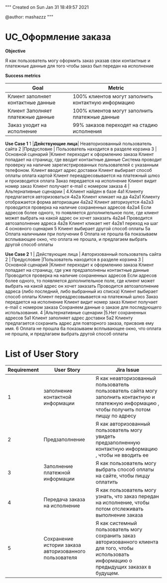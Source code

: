 
"""
Created on Sun Jan 31 18:49:57 2021

@author: mashazzz
"""

# UC_Оформление заказа

**Objective**

Я как пользователь могу оформить заказ указав свои контактные и платежные данные для того чтобы заказ был передан на исполнение

**Success metrics**
 

Goal | Metric
---|---
Клиент заполняет контактные данные | 100% клиентов могут заполнить контактную информацию
Клиент Заполняет платежные данные | 100% клиентов могут заполнить платежные данные
Заказ уходит на исполнение | 99% заказов переходят на стадию исполнения

 

**Use Case 1**
1	|**Действующие лица**| Неавторизованный пользователь сайта
2	|Предусловие | Пользователь находится в разделе корзина 
3	|Основной сценарий |Клиент переходит к оформлению заказа
Клиент попадает на страницу, где вводит контактные данные
Система проводит  проверку на наличие зарегистрированных пользователей с указанным телефоном. 
Клиент вводит адрес доставки
Клиент выбирает способ оплаты оплата картой
Клиент переадресовывается на платежный шлюз и производится оплата
Заказ передается на исполнение
Клиент видит номер заказ
Клиент получает e-mail с номером заказа
4	| Альтернативные сценарии | 4.Клиент найден в базе
4а1 Клиенту предлагается авторизоваться
4а2а Клиент кликает на да
4а2а1 Клиенту отображается форма авторизации
4а2а2 Клиент авторизуется 
4а2а3 проводится проверка на наличие сохраненных адресов
4а2а4 Если адресов более одного, то появляется дополнительное поле, где клиент может выбрать на какой адрес он хочет заказать
4а2а4 Проводится автозаполнение адреса
4а2в Клиент кликает нет 
4а2в1 переход на шаг 4 основного сценария
5 Клиент выбирает другой способ оплаты
5а Оплата наличными при получении
6 Оплата не прошла
6а показываем всплывающее окно, что оплата не прошла, и предлагаем выбрать другой способ оплаты 

**Use Case 2**
1	| Действующие лица | Авторизованный пользователь сайта
2	| Предусловие |Пользователь находится в разделе корзина 
3	|Основной сценарий |Клиент переходит к оформлению заказа
Клиент попадает на страницу, где уже предзаполнены контактные данные
Проводится проверка на наличие сохраненных адресов
Если адресов более одного, то появляется дополнительное поле, где клиент может выбрать на какой адрес он хочет заказать
Проводится автозаполнение адреса (либо последний, либо выбранный из списка)
Клиент выбирает способ оплаты
Клиент переадресовывается на платежный шлюз
Заказ передается на исполнение
Клиент видит номер заказ
Клиент получает e-mail с номером заказа
Сохраняем данные о заказе для последующего использования. 
4	|Альтернативные сценарии |5.Нет сохраненных адресов
5а1 Клиент заполняет адрес доставки
5а2 Клиенту предлагается сохранить адрес для повторного заказа, присвоив ему имя. 
6 Оплата не прошла
6а показываем всплывающее окно, что оплата не прошла, и предлагаем выбрать другой способ оплаты 
 

 

# List of User Story

Requirement | User Story |Jira Issue 
---|---|---
1	| заполнение контактной информации |Я как неавторизованный пользователь пользователь сайта  могу заполнить контактную и платежную информацию , чтобы получить потом пиццу по адресу |PT-48: Оформление заказа
2	| Предзаполнение | Я как авторизованный пользователь могу увидеть предзаполненную контактную информацию , чтобы не вводить ее | PT-49: Предзаполнение контактных данных
3	|Заполнение платежной информации |Я как пользователь могу выбрать способ оплаты на сайте, чтобы пиццу оплатить| 
4	|Передача заказа на исполнение |Я как пользователь могу узнать, что заказ передан на исполнение, чтобы потом отслеживать выполнение заказа|PT-51: Передача заказа на исполнение
5	|Сохранение истории заказа авторизованного пользователя |Я как системный пользователь могу сохранить заказ авторизованного клиента для того, чтобы использовать информацию о предыдущих заказах в будущем. |PT-52: Сохранение истории заказа авторизованного пользователя 

 

